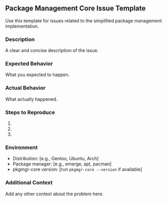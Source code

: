 ## Package Management Core Issue Template

Use this template for issues related to the simplified package management implementation.

### Description
A clear and concise description of the issue.

### Expected Behavior
What you expected to happen.

### Actual Behavior
What actually happened.

### Steps to Reproduce
1. 
2. 
3. 

### Environment
- Distribution: [e.g., Gentoo, Ubuntu, Arch]
- Package manager: [e.g., emerge, apt, pacman]
- pkgmgr-core version: [run `pkgmgr-core --version` if available]

### Additional Context
Add any other context about the problem here.